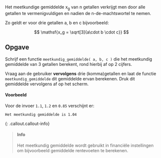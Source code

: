 Het meetkundige gemiddelde x<sub>g</sub> van n getallen verkrijgt men door alle getallen te vermenigvuldigen en nadien de n-de-machtswortel te nemen. 

Zo geldt er voor drie getallen a, b en c bijvoorbeeld:

$$
\mathsf{x_g = \sqrt[3]{a\cdot b \cdot c}}
$$

## Opgave

Schrijf een functie `meetkundig_gemiddelde( a, b, c )` die het meetkundig gemiddelde van 3 getallen berekent, rond hierbij af op 2 cijfers. 

Vraag aan de gebruiker **vervolgens** drie (komma)getallen en laat de functie `meetkundig_gemiddelde` dit gemiddelde ervan berekenen. Druk dit gemiddelde vervolgens af op het scherm.

#### Voorbeeld

Voor de invoer `1.1`, `1.2` en `0.85` verschijnt er:

```
Het meetkundig gemiddelde is 1.04
```

{: .callout.callout-info}
>#### Info
> Het meetkundig gemiddelde wordt gebruikt in financiële instellingen om bijvoorbeeld gemiddelde rentevoeten te berekenen.
